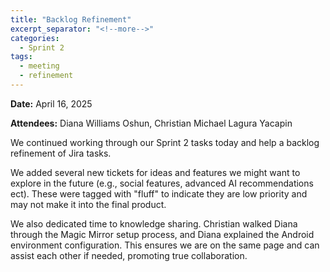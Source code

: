 ```yaml
---
title: "Backlog Refinement"
excerpt_separator: "<!--more-->"
categories:
  - Sprint 2
tags:
  - meeting
  - refinement
---
```


**Date:** April 16, 2025
<!--more-->

**Attendees:** Diana Williams Oshun, Christian Michael Lagura Yacapin
<!--more-->

We continued working through our Sprint 2 tasks today and help a backlog refinement of Jira tasks. 
<!--more-->

We added several new tickets for ideas and features we might want to explore in the future (e.g., social features, advanced AI recommendations ect). These were tagged with "fluff" to indicate they are low priority and may not make it into the final product.
<!--more-->

We also dedicated time to knowledge sharing. Christian walked Diana through the Magic Mirror setup process, and Diana explained the Android environment configuration. This ensures we are on the same page and can assist each other if needed, promoting true collaboration.
